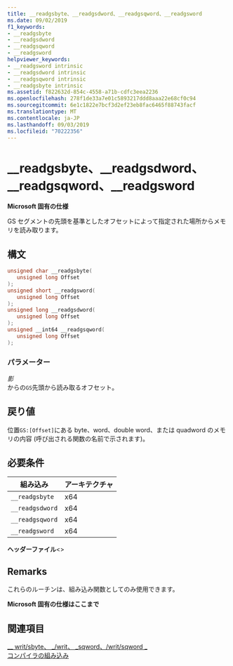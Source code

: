 ```yaml
---
title: __readgsbyte、__readgsdword、__readgsqword、__readgsword
ms.date: 09/02/2019
f1_keywords:
- __readgsbyte
- __readgsdword
- __readgsqword
- __readgsword
helpviewer_keywords:
- __readgsword intrinsic
- __readgsdword intrinsic
- __readgsqword intrinsic
- __readgsbyte intrinsic
ms.assetid: f822632d-854c-4558-a71b-cdfc3eea2236
ms.openlocfilehash: 278f1de33a7e01c5893217ddd8aaa22e68cf0c94
ms.sourcegitcommit: 6e1c1822e7bcf3d2ef23eb8fac6465f88743facf
ms.translationtype: MT
ms.contentlocale: ja-JP
ms.lasthandoff: 09/03/2019
ms.locfileid: "70222356"
---
```

# <a name="__readgsbyte-__readgsdword-__readgsqword-__readgsword"></a>__readgsbyte、__readgsdword、__readgsqword、__readgsword

**Microsoft 固有の仕様**

GS セグメントの先頭を基準としたオフセットによって指定された場所からメモリを読み取ります。

## <a name="syntax"></a>構文

```C
unsigned char __readgsbyte(
   unsigned long Offset
);
unsigned short __readgsword(
   unsigned long Offset
);
unsigned long __readgsdword(
   unsigned long Offset
);
unsigned __int64 __readgsqword(
   unsigned long Offset
);
```

### <a name="parameters"></a>パラメーター

*影*\
からの`GS`先頭から読み取るオフセット。

## <a name="return-value"></a>戻り値

位置`GS:[Offset]`にある byte、word、double word、または quadword のメモリの内容 (呼び出される関数の名前で示されます)。

## <a name="requirements"></a>必要条件

|組み込み|アーキテクチャ|
|---------------|------------------|
|`__readgsbyte`|x64|
|`__readgsdword`|x64|
|`__readgsqword`|x64|
|`__readgsword`|x64|

**ヘッダーファイル**\<>

## <a name="remarks"></a>Remarks

これらのルーチンは、組み込み関数としてのみ使用できます。

**Microsoft 固有の仕様はここまで**

## <a name="see-also"></a>関連項目

[__ writ/sbyte、 \_/writ、 \_sqword、/writ/sqword \_](../intrinsics/writegsbyte-writegsdword-writegsqword-writegsword.md)\
[コンパイラの組み込み](../intrinsics/compiler-intrinsics.md)

